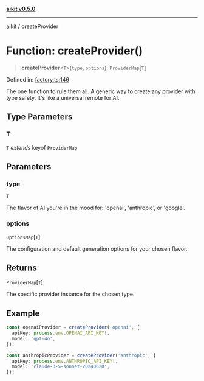 [**aikit v0.5.0**](../README.md)

---

[aikit](../README.md) / createProvider

# Function: createProvider()

> **createProvider**\<`T`\>(`type`, `options`): `ProviderMap`\[`T`\]

Defined in: [factory.ts:146](https://github.com/chinmaymk/aikit/blob/main/src/factory.ts#L146)

The one function to rule them all.
A generic way to create any provider with type safety.
It's like a universal remote for AI.

## Type Parameters

### T

`T` _extends_ keyof `ProviderMap`

## Parameters

### type

`T`

The flavor of AI you're in the mood for: 'openai', 'anthropic', or 'google'.

### options

`OptionsMap`\[`T`\]

The configuration and default generation options for your chosen flavor.

## Returns

`ProviderMap`\[`T`\]

The specific provider instance for the chosen type.

## Example

```typescript
const openaiProvider = createProvider('openai', {
  apiKey: process.env.OPENAI_API_KEY!,
  model: 'gpt-4o',
});

const anthropicProvider = createProvider('anthropic', {
  apiKey: process.env.ANTHROPIC_API_KEY!,
  model: 'claude-3-5-sonnet-20240620',
});
```
